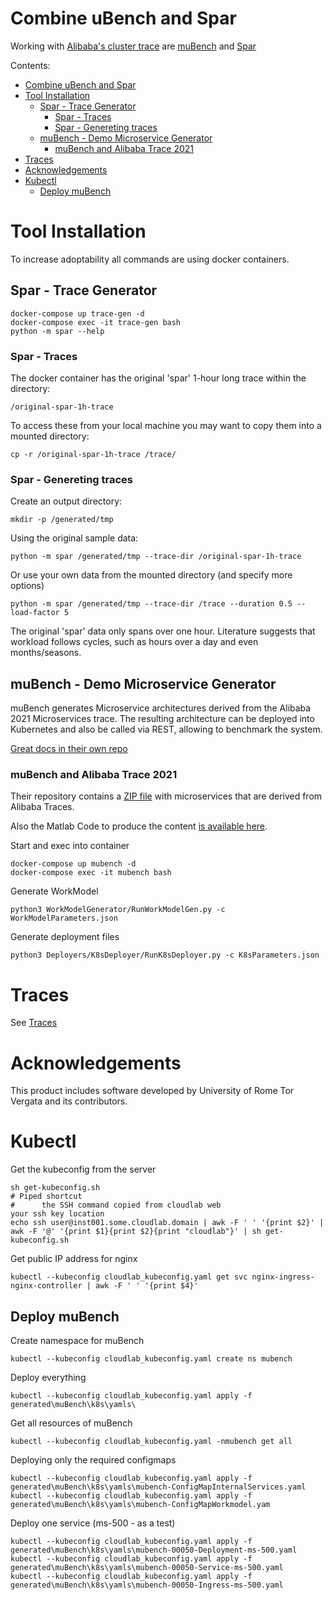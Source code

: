 # Combine uBench and Spar

Working with [Alibaba's cluster trace](https://github.com/alibaba/clusterdata/tree/7358bbaf40778d4bd0464a64a430812088b7b74e)
are [muBench](https://github.com/H3rby7/muBench)
and [Spar](https://github.com/H3rby7/trace-generator)

Contents:

- [Combine uBench and Spar](#combine-ubench-and-spar)
- [Tool Installation](#tool-installation)
  - [Spar - Trace Generator](#spar---trace-generator)
    - [Spar - Traces](#spar---traces)
    - [Spar - Genereting traces](#spar---genereting-traces)
  - [muBench - Demo Microservice Generator](#mubench---demo-microservice-generator)
    - [muBench and Alibaba Trace 2021](#mubench-and-alibaba-trace-2021)
- [Traces](#traces)
- [Acknowledgements](#acknowledgements)
- [Kubectl](#kubectl)
  - [Deploy muBench](#deploy-mubench)

# Tool Installation

To increase adoptability all commands are using docker containers.

## Spar - Trace Generator

    docker-compose up trace-gen -d
    docker-compose exec -it trace-gen bash
    python -m spar --help

### Spar - Traces

The docker container has the original 'spar' 1-hour long trace within the directory:

    /original-spar-1h-trace

To access these from your local machine you may want to copy them into a mounted directory:

    cp -r /original-spar-1h-trace /trace/

### Spar - Genereting traces

Create an output directory:

    mkdir -p /generated/tmp

Using the original sample data:

    python -m spar /generated/tmp --trace-dir /original-spar-1h-trace

Or use your own data from the mounted directory (and specify more options)

    python -m spar /generated/tmp --trace-dir /trace --duration 0.5 --load-factor 5

The original 'spar' data only spans over one hour. 
Literature suggests that workload follows cycles, such as hours over a day and even months/seasons.

## muBench - Demo Microservice Generator

muBench generates Microservice architectures derived from the Alibaba 2021 Microservices trace.
The resulting architecture can be deployed into Kubernetes and also be called via REST, allowing to benchmark the system.

[Great docs in their own repo](./muBench/README.md)

### muBench and Alibaba Trace 2021

Their repository contains a [ZIP file](./muBench/examples/Alibaba/)
with microservices that are derived from Alibaba Traces.

Also the Matlab Code to produce the content [is available here](./muBench/examples/Alibaba/Matlab).

Start and exec into container

    docker-compose up mubench -d
    docker-compose exec -it mubench bash

Generate WorkModel

    python3 WorkModelGenerator/RunWorkModelGen.py -c WorkModelParameters.json

Generate deployment files

    python3 Deployers/K8sDeployer/RunK8sDeployer.py -c K8sParameters.json

# Traces

See [Traces](./traces/)

# Acknowledgements

This product includes software developed by University of Rome Tor Vergata and its contributors.

# Kubectl

Get the kubeconfig from the server

    sh get-kubeconfig.sh
    # Piped shortcut
    #      the SSH command copied from cloudlab web                                                                your ssh key location
    echo ssh user@inst001.some.cloudlab.domain | awk -F ' ' '{print $2}' | awk -F '@' '{print $1}{print $2}{print "cloudlab"}' | sh get-kubeconfig.sh

Get public IP address for nginx

    kubectl --kubeconfig cloudlab_kubeconfig.yaml get svc nginx-ingress-nginx-controller | awk -F ' ' '{print $4}'

## Deploy muBench

Create namespace for muBench

    kubectl --kubeconfig cloudlab_kubeconfig.yaml create ns mubench

Deploy everything

    kubectl --kubeconfig cloudlab_kubeconfig.yaml apply -f generated\muBench\k8s\yamls\

Get all resources of muBench

    kubectl --kubeconfig cloudlab_kubeconfig.yaml -nmubench get all

Deploying only the required configmaps

    kubectl --kubeconfig cloudlab_kubeconfig.yaml apply -f generated\muBench\k8s\yamls\mubench-ConfigMapInternalServices.yaml
    kubectl --kubeconfig cloudlab_kubeconfig.yaml apply -f generated\muBench\k8s\yamls\mubench-ConfigMapWorkmodel.yam

Deploy one service (ms-500 - as a test)

    kubectl --kubeconfig cloudlab_kubeconfig.yaml apply -f generated\muBench\k8s\yamls\mubench-00050-Deployment-ms-500.yaml
    kubectl --kubeconfig cloudlab_kubeconfig.yaml apply -f generated\muBench\k8s\yamls\mubench-00050-Service-ms-500.yaml
    kubectl --kubeconfig cloudlab_kubeconfig.yaml apply -f generated\muBench\k8s\yamls\mubench-00050-Ingress-ms-500.yaml
